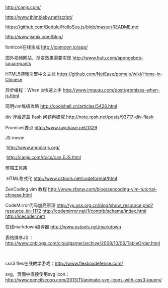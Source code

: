<http://canjs.com/>

<http://www.thimbleby.net/script/>

<https://github.com/Bodule/HelloSea.js/blob/master/README.md>

<http://www.jsmix.com/blog/>

fonticon在线生成 <http://icomoon.io/app/>

国外视频网站，渐变效果需要实现 <http://www.hulu.com/spongebob-squarepants>

HTML5游戏引擎中文文档 <https://github.com/NetEase/pomelo/wiki/Home-in-Chinese>

异步编程：When.js快速上手 <http://www.imququ.com/post/promises-when-js.html>

简明vim练级攻略 <http://coolshell.cn/articles/5426.html>

div 浮层遮盖 flash 问题再研究 <http://note.rpsh.net/posts/93717-div-flash>

Promises要点 <http://www.raychase.net/1329>

JS mvvm

​    <http://www.angularjs.org/>

​    <http://canjs.com/docs/can.EJS.html>

前端工具集

​    HTML格式化 <http://www.ostools.net/codeformat/html>

ZenCoding.vim 教程 <http://www.zfanw.com/blog/zencoding-vim-tutorial-chinese.html>

CodeMirror代码加亮原理 <http://yp.oss.org.cn/blog/show_resource.php?resource_id=1172>
    <http://codemirror.net/1/contrib/scheme/index.html>
    <http://icecoder.net/>

在线markdown编译器 <http://www.ostools.net/markdown>

表格排序JS ：<http://www.cnblogs.com/cloudgamer/archive/2008/10/06/TableOrder.html> 

﻿

css3 flex在线教学游戏：http://www.flexboxdefense.com/

svg，页面中直接使用svg icon：<http://www.pencilscoop.com/2013/11/animate-svg-icons-with-css3-jquery/>